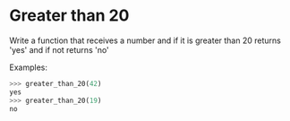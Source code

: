 # Greater than 20

Write a function that receives a number and if it is greater than 20 returns
'yes' and if not returns 'no'

Examples:

```python
>>> greater_than_20(42)
yes
>>> greater_than_20(19)
no
```
